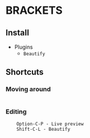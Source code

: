 # BRACKETS

## Install
* Plugins
    * `Beautify`

## Shortcuts


### Moving around
```

```


### Editing
```
    Option-C-P - Live preview
    Shift-C-L - Beautify
```

